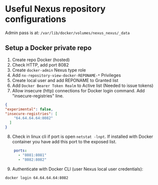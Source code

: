 # Useful Nexus repository configurations

Admin pass is at: `/var/lib/docker/volumes/nexus_nexus/_data`

## Setup a Docker private repo

1. Create repo Docker (hosted)
2. Check HTTP, add port 8082
3. Create `docker-admin` Nexus type role
4. Add `nx-repository-view-docker-REPONAME-*` Privileges
5. Create local user and add REPONAME to Granted list
6. Add `Docker Bearer Token Realm` to Active list (Needed to issue tokens)
7. Allow insecure (http) connections for Docker login command. Add "insecure-registries" line.

```json
{
"experimental": false,
"insecure-registries": [
    "64.64.64.64:8082"
  ]
}
```
8. Check in linux cli if port is open `netstat -lnpt`. If installed with Docker container you have add this port to the exposed list.

```yaml
    ports:
      - "8081:8081"
      - "8082:8082"

```

9. Authenticate with Docker CLI (user Nexus local user credentials):

`docker login 64.64.64.64:8082`


